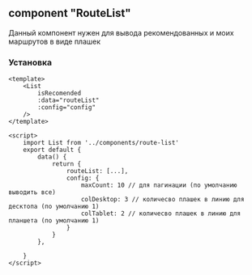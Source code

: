 ## component "RouteList"

Данный компонент нужен для вывода рекомендованных и моих маршрутов в виде плашек

### Установка
``` vuejs
<template>
    <List 
        isRecomended 
        :data="routeList"
        :config="config"
    />
</template>

<script>
    import List from '../components/route-list'
    export default {
        data() {
            return {
                routeList: [...],
                config: {
                    maxCount: 10 // для пагинации (по умолчанию выводить все)
                    colDesktop: 3 // количесво плашек в линию для десктопа (по умолчанию 1)
                    colTablet: 2 // количесво плашек в линию для планшета (по умолчанию 1)
                }
            }
        },

    }
</script>    
```